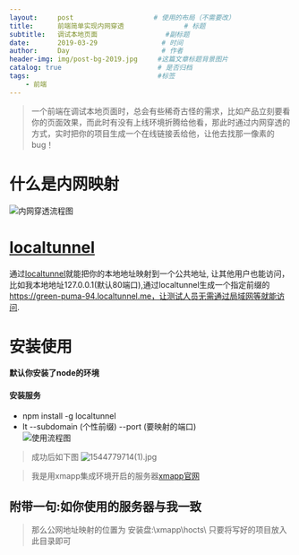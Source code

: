 ```yaml
---
layout:     post                    # 使用的布局（不需要改）
title:      前端简单实现内网穿透               # 标题 
subtitle:   调试本地页面                 #副标题
date:       2019-03-29                # 时间
author:     Day                       # 作者
header-img: img/post-bg-2019.jpg     #这篇文章标题背景图片
catalog: true                        # 是否归档
tags:                                #标签
    - 前端
---
```


> 一个前端在调试本地页面时，总会有些稀奇古怪的需求，比如产品立刻要看你的页面效果，而此时有没有上线环境折腾给他看，那此时通过内网穿透的方式，实时把你的项目生成一个在线链接丢给他，让他去找那一像素的bug！
# 什么是内网映射
![内网穿透流程图](https://upload-images.jianshu.io/upload_images/9969114-33b5df72630a182a.jpg?imageMogr2/auto-orient/strip%7CimageView2/2/w/1240)
# [localtunnel](https://github.com/localtunnel/localtunnel)
通过[localtunnel](https://github.com/localtunnel/localtunnel)就能把你的本地地址映射到一个公共地址,
让其他用户也能访问，比如我本地地址127.0.0.1(默认80端口),通过localtunnel生成一个指定前缀的 https://green-puma-94.localtunnel.me，让测试人员无需通过局域网等就能访问.
# 安装使用
**默认你安装了node的环境**
#### 安装服务
* npm install -g localtunnel   
* lt --subdomain (个性前缀) --port (要映射的端口)   
![使用流程图](https://upload-images.jianshu.io/upload_images/9969114-806a2be207f4583d.jpg?imageMogr2/auto-orient/strip%7CimageView2/2/w/1240)

> 成功后如下图
![1544779714(1).jpg](https://upload-images.jianshu.io/upload_images/9969114-8fadf492c525c0d0.jpg?imageMogr2/auto-orient/strip%7CimageView2/2/w/1240)


> 我是用xmapp集成环境开启的服务器[xmapp官网](https://www.apachefriends.org/index.html)

## 附带一句:如你使用的服务器与我一致

> 那么公网地址映射的位置为  安装盘:\\xmapp\hocts\    只要将写好的项目放入此目录即可

